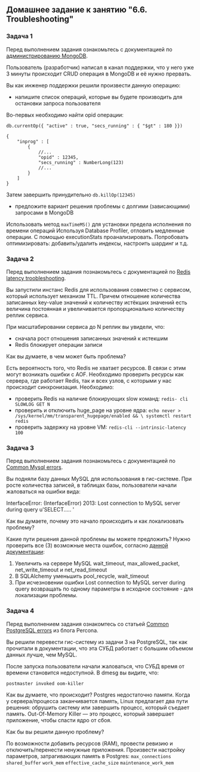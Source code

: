 ## Домашнее задание к занятию "6.6. Troubleshooting"

### Задача 1

Перед выполнением задания ознакомьтесь с документацией по  [администрированию MongoDB](https://docs.mongodb.com/manual/administration/).

Пользователь (разработчик) написал в канал поддержки, что у него уже 3 минуты происходит CRUD операция в MongoDB и её нужно прервать.

Вы как инженер поддержки решили произвести данную операцию:

-   напишите список операций, которые вы будете производить для остановки запроса пользователя

Во-первых необходимо найти opid операции:
```
db.currentOp({ "active" : true, "secs_running" : { "$gt" : 180 }})

{
    "inprog" : [
        {
            //...
            "opid" : 12345,
            "secs_running" : NumberLong(123)
            //...
        }
    ]
}
```
Затем завершить принудительно 
`db.killOp(12345)`
-   предложите вариант решения проблемы с долгими (зависающими) запросами в MongoDB

Использовать метод `maxTimeMS()` для установки предела исполнения по времени операций 
Используя Database Profiler, отловить медленные операции. С помощью executionStats проанализировать. Попробовать оптимизировать: добавить/удалить индексы, настроить шардинг и т.д.

### Задача 2

Перед выполнением задания познакомьтесь с документацией по  [Redis latency troobleshooting](https://redis.io/topics/latency).

Вы запустили инстанс Redis для использования совместно с сервисом, который использует механизм TTL. Причем отношение количества записанных key-value значений к количеству истёкших значений есть величина постоянная и увеличивается пропорционально количеству реплик сервиса.

При масштабировании сервиса до N реплик вы увидели, что:

-   сначала рост отношения записанных значений к истекшим
-   Redis блокирует операции записи

Как вы думаете, в чем может быть проблема?

Есть вероятность того, что Redis не хватает ресурсов. В связи с этим могут возникать ошибки с AOF. Необходимо проверить ресурсы как сервера, где работает Redis, так и всех узлов, с которыми у нас происходит синхронизация. Необходимо:

-   проверить Redis на наличие блокирующих slow команд:  `redis- cli SLOWLOG GET N`
-   проверить и отключить huge_page на уровне ядра:  `echo never > /sys/kernel/mm/transparent_hugepage/enabled && \ systemctl restart redis`
-   проверить задержку на уровне VM:  `redis-cli --intrinsic-latency 100`

### Задача 3

Перед выполнением задания познакомьтесь с документацией по  [Common Mysql errors](https://dev.mysql.com/doc/refman/8.0/en/common-errors.html).

Вы подняли базу данных MySQL для использования в гис-системе. При росте количества записей, в таблицах базы, пользователи начали жаловаться на ошибки вида:

InterfaceError: (InterfaceError) 2013: Lost connection to MySQL server during query u'SELECT..... '

Как вы думаете, почему это начало происходить и как локализовать проблему?

Какие пути решения данной проблемы вы можете предложить?
Нужно проверить все (3) возможные места ошибок, согласно [данной документации](https://dev.mysql.com/doc/refman/8.0/en/error-lost-connection.html):
1. Увеличить на сервере MySQL wait_timeout, max_allowed_packet, net_write_timeout и net_read_timeout
2. В SQLAlchemy уменьшить pool_recycle, wait_timeout
3. При исчезновении ошибки Lost connection to MySQL server during query возвращать по одному параметры в исходное состояние - для локализации проблемы.

### Задача 4

Перед выполнением задания ознакомтесь со статьей  [Common PostgreSQL errors](https://www.percona.com/blog/2020/06/05/10-common-postgresql-errors/)  из блога Percona.

Вы решили перевести гис-систему из задачи 3 на PostgreSQL, так как прочитали в документации, что эта СУБД работает с большим объемом данных лучше, чем MySQL.

После запуска пользователи начали жаловаться, что СУБД время от времени становится недоступной. В dmesg вы видите, что:

`postmaster invoked oom-killer`

Как вы думаете, что происходит?
Postgres недостаточно памяти.
Когда у сервера/процесса заканчивается память, Linux предлагает два пути решения: обрушить систему или завершить процесс, который съедает память.
Out-Of-Memory Killer — это процесс, который завершает приложение, чтобы спасти ядро от сбоя.

Как бы вы решили данную проблему?

По возможности добавить ресурсов (RAM), провести ревизию и отключить/перенести ненужные приложения.
Произвести настройку параметров, затрагивающих память в Postgres:
`max_connections` `shared_buffer` `work_mem` `effective_cache_size` `maintenance_work_mem`
